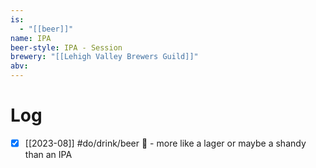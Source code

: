 ```yaml
---
is:
  - "[[beer]]"
name: IPA
beer-style: IPA - Session
brewery: "[[Lehigh Valley Brewers Guild]]"
abv:
---
```

# Log
- [x] [[2023-08]] #do/drink/beer 🤞 - more like a lager or maybe a shandy than an IPA